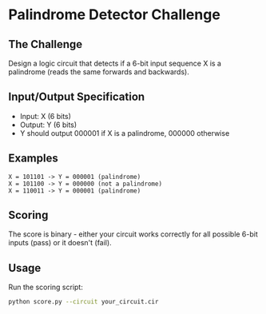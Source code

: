 # Palindrome Detector Challenge

## The Challenge
Design a logic circuit that detects if a 6-bit input sequence X is a palindrome (reads the same forwards and backwards).

## Input/Output Specification
- Input: X (6 bits)
- Output: Y (6 bits)
- Y should output 000001 if X is a palindrome, 000000 otherwise

## Examples
```
X = 101101 -> Y = 000001 (palindrome)
X = 101100 -> Y = 000000 (not a palindrome)
X = 110011 -> Y = 000001 (palindrome)
```

## Scoring
The score is binary - either your circuit works correctly for all possible 6-bit inputs (pass) or it doesn't (fail).

## Usage
Run the scoring script:
```bash
python score.py --circuit your_circuit.cir
```
